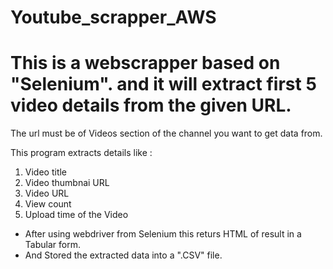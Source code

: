 # Youtube_scrapper_AWS

# This is a webscrapper based on "Selenium". and it will extract first 5 video details from the given URL.

The url must be of Videos section of the channel you want to get data from.

This program extracts details like :
1. Video title
2. Video thumbnai URL
3. Video URL
4. View count
5. Upload time of the Video

- After using webdriver from Selenium this returs HTML of result in a Tabular form.
- And Stored the extracted data into a ".CSV" file.
